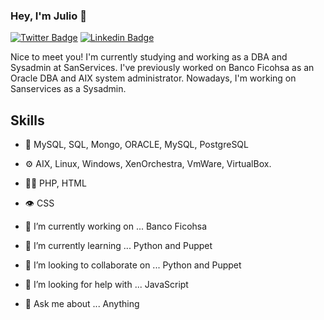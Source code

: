 ### Hey, I'm Julio 👋

[![Twitter Badge](https://img.shields.io/badge/-@jfmaradiagaa-1ca0f1?style=flat-square&labelColor=1ca0f1&logo=twitter&logoColor=white&link=https://twitter.com/jfmaradiagaa)](https://twitter.com/jfmaradiagaa) [![Linkedin Badge](https://img.shields.io/badge/-JulioMaradiaga-blue?style=flat-square&logo=Linkedin&logoColor=white&link=https://www.linkedin.com/in/jfmaradiaga//)](https://www.linkedin.com/in/jfmaradiaga/)

Nice to meet you! I'm currently studying and working as a DBA and Sysadmin at SanServices.
I've previously worked on Banco Ficohsa as an Oracle DBA and AIX system administrator.
Nowadays, I'm working on Sanservices as a Sysadmin.

## Skills
- 💽 MySQL, SQL, Mongo, ORACLE, MySQL, PostgreSQL
- ⚙️ AIX, Linux, Windows, XenOrchestra, VmWare, VirtualBox.
- 👨‍💻 PHP, HTML
- 👁️ CSS

- 🔭 I’m currently working on ... Banco Ficohsa
- 🌱 I’m currently learning ... Python and Puppet
- 👯 I’m looking to collaborate on ... Python and Puppet
- 🤔 I’m looking for help with ... JavaScript
- 💬 Ask me about ... Anything
